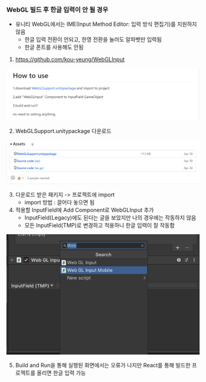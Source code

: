 ### WebGL 빌드 후 한글 입력이 안 될 경우

* 유니티 WebGL에서는 IME(Input Method Editor: 입력 방식 편집기)를 지원하지 않음
  * 한글 입력 전환이 안되고, 한영 전환을 눌러도 알파벳만 입력됨
  * 한글 폰트를 사용해도 안됨



1. https://github.com/kou-yeung/WebGLInput

![1](./Image/WebGLInput1.PNG)

2. WebGLSupport.unitypackage 다운로드

![2](./Image/WebGLInput2.PNG)

3. 다운로드 받은 패키지 -> 프로젝트에 import
   * import 방법 : 끌어다 놓으면 됨
4. 적용할 InputField에 Add Component로 WebGLInput 추가
   * InputField(Legacy)에도 된다는 글을 보았지만 나의 경우에는 작동하지 않음
   * 모든 InputField(TMP)로 변경하고 적용하니 한글 입력이 잘 작동함

![3](./Image/WebGLInput3.PNG)

5. Build and Run을 통해 실행된 화면에서는 오류가 나지만 React를 통해 빌드한 프로젝트를 올리면 한글 입력 가능